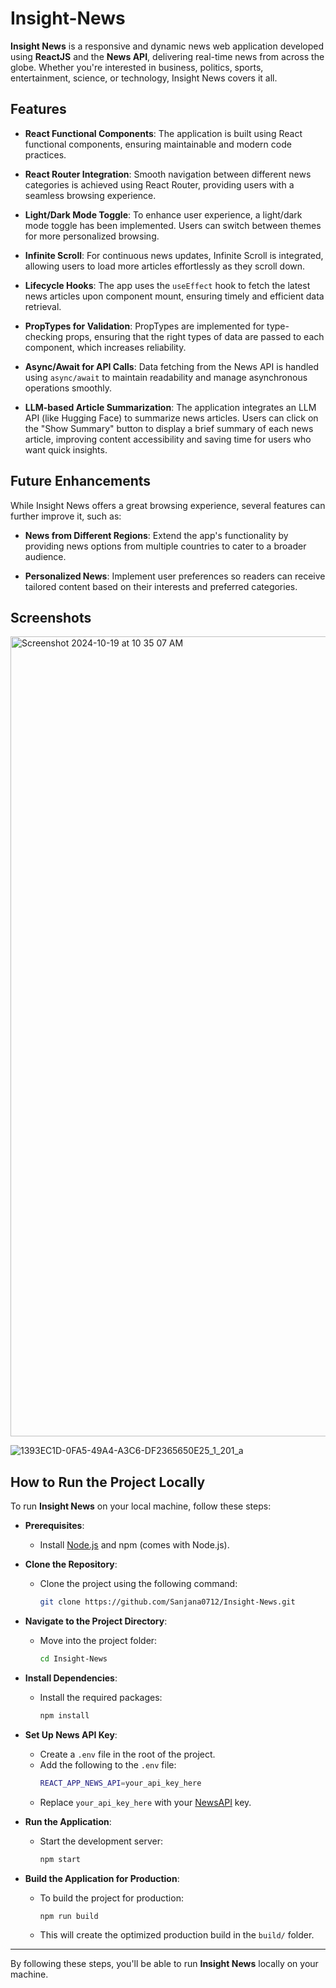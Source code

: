 # Insight-News

**Insight News** is a responsive and dynamic news web application developed using **ReactJS** and the **News API**, delivering real-time news from across the globe. Whether you're interested in business, politics, sports, entertainment, science, or technology, Insight News covers it all. 

## Features

- **React Functional Components**: The application is built using React functional components, ensuring maintainable and modern code practices.
  
- **React Router Integration**: Smooth navigation between different news categories is achieved using React Router, providing users with a seamless browsing experience.

- **Light/Dark Mode Toggle**: To enhance user experience, a light/dark mode toggle has been implemented. Users can switch between themes for more personalized browsing.

- **Infinite Scroll**: For continuous news updates, Infinite Scroll is integrated, allowing users to load more articles effortlessly as they scroll down.

- **Lifecycle Hooks**: The app uses the `useEffect` hook to fetch the latest news articles upon component mount, ensuring timely and efficient data retrieval.

- **PropTypes for Validation**: PropTypes are implemented for type-checking props, ensuring that the right types of data are passed to each component, which increases reliability.

- **Async/Await for API Calls**: Data fetching from the News API is handled using `async/await` to maintain readability and manage asynchronous operations smoothly.
- **LLM-based Article Summarization**: The application integrates an LLM API (like Hugging Face) to summarize news articles. Users can click on the "Show Summary" button to display a brief summary of each news article, improving content accessibility and saving time for users who want quick insights.

## Future Enhancements

While Insight News offers a great browsing experience, several features can further improve it, such as:

- **News from Different Regions**: Extend the app's functionality by providing news options from multiple countries to cater to a broader audience.

- **Personalized News**: Implement user preferences so readers can receive tailored content based on their interests and preferred categories.

## Screenshots 
<img width="1280" alt="Screenshot 2024-10-19 at 10 35 07 AM" src="https://github.com/user-attachments/assets/92abb0f8-223d-44ce-bd98-b897de1053dd">

![1393EC1D-0FA5-49A4-A3C6-DF2365650E25_1_201_a](https://github.com/user-attachments/assets/82c0d8c7-3b28-4c34-a8b6-2550bd95ab7b)

## How to Run the Project Locally

To run **Insight News** on your local machine, follow these steps:

- **Prerequisites**:
  - Install [Node.js](https://nodejs.org/) and npm (comes with Node.js).

- **Clone the Repository**:
  - Clone the project using the following command:
    ```bash
    git clone https://github.com/Sanjana0712/Insight-News.git
    ```

- **Navigate to the Project Directory**:
  - Move into the project folder:
    ```bash
    cd Insight-News
    ```

- **Install Dependencies**:
  - Install the required packages:
    ```bash
    npm install
    ```

- **Set Up News API Key**:
  - Create a `.env` file in the root of the project.
  - Add the following to the `.env` file:
    ```bash
    REACT_APP_NEWS_API=your_api_key_here
    ```
  - Replace `your_api_key_here` with your [NewsAPI](https://newsapi.org/) key.

- **Run the Application**:
  - Start the development server:
    ```bash
    npm start
    ```

- **Build the Application for Production**:
  - To build the project for production:
    ```bash
    npm run build
    ```
  - This will create the optimized production build in the `build/` folder.

---

By following these steps, you'll be able to run **Insight News** locally on your machine.

